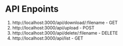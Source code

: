 

# API Enpoints

1. http://localhost:3000/api/download/:filename - GET
2. http://localhost:3000/api/upload - POST
1. http://localhost:3000/api/delete/:filename - DELETE
1. http://localhost:3000/api/list - GET
